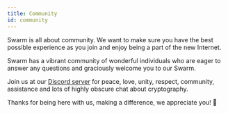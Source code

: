 ```yaml
---
title: Community
id: community
---
```


Swarm is all about community. We want to make sure you have the best possible experience as you join and enjoy being a part of the new Internet.

Swarm has a vibrant community of wonderful individuals who are eager to answer any questions and graciously welcome you to our Swarm.

Join us at our [Discord server](https://discord.gg/wdghaQsGq5) for peace, love, unity, respect, community, assistance and lots of highly obscure chat about cryptography.

Thanks for being here with us, making a difference, we appreciate you! 🧡